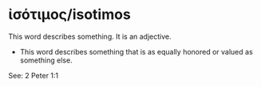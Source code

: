 # ἰσότιμος/isotimos
This word describes something. It is an adjective.

* This word describes something that is as equally honored or valued as something else. 

See: 2 Peter 1:1
